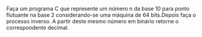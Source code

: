 Faça um programa C que represente um número n da base 10 para ponto flutuante na base 2 considerando-se uma máquina de 64 bits.Depois faça o processo inverso. A partir deste mesmo número em binário retorne o correspondente decimal.